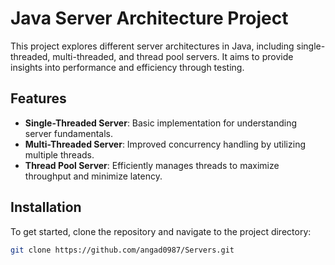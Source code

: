 # Java Server Architecture Project

This project explores different server architectures in Java, including single-threaded, multi-threaded, and thread pool servers. It aims to provide insights into performance and efficiency through testing.

## Features

- **Single-Threaded Server**: Basic implementation for understanding server fundamentals.
- **Multi-Threaded Server**: Improved concurrency handling by utilizing multiple threads.
- **Thread Pool Server**: Efficiently manages threads to maximize throughput and minimize latency.

## Installation

To get started, clone the repository and navigate to the project directory:

```bash
git clone https://github.com/angad0987/Servers.git

